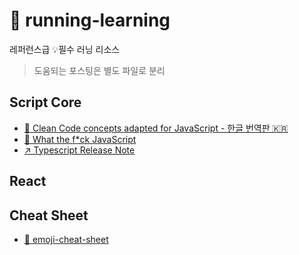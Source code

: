 # 🏃 running-learning

레퍼런스급 💡필수 러닝 리소스

> 도움되는 포스팅은 별도 파일로 분리

## Script Core

- [📄	Clean Code concepts adapted for JavaScript - 한글 번역판 🇰🇷](https://github.com/qkraudghgh/clean-code-javascript-ko/blob/master/README.md)
- [📄	What the f*ck JavaScript](https://github.com/denysdovhan/wtfjs)
- [↗️ Typescript Release Note](https://devblogs.microsoft.com/typescript/)

## React

## Cheat Sheet
- [📄 emoji-cheat-sheet](https://github.com/ikatyang/emoji-cheat-sheet/blob/master/README.md)
